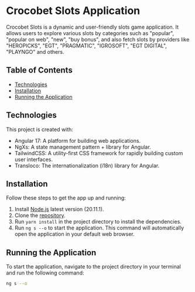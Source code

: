 # Crocobet Slots Application

Crocobet Slots is a dynamic and user-friendly slots game application. It allows users to explore various slots by categories such as "popular", "popular on web", "new", "buy bonus", and also fetch slots by providers like "HEROPICKS", "EGT", "PRAGMATIC", "IGROSOFT", "EGT DIGITAL", "PLAYNGO" and others.

## Table of Contents

- [Technologies](#technologies)
- [Installation](#installation)
- [Running the Application](#running-the-application)


## Technologies

This project is created with:

- Angular 17: A platform for building web applications.
- NgXs: A state management pattern + library for Angular.
- TailwindCSS: A utility-first CSS framework for rapidly building custom user interfaces.
- Transloco: The internationalization (i18n) library for Angular.

## Installation

Follow these steps to get the app up and running:

1. Install [Node.js](https://nodejs.org/en/) latest version (20.11.1).
2. Clone the [repository](https://github.com/khotcholava/corocobet-slot).
3. Run `yarn install` in the project directory to install the dependencies.
4. Run `ng s --o` to start the application. This command will automatically open the application in your default web browser.

## Running the Application

To start the application, navigate to the project directory in your terminal and run the following command:

```bash
ng s --o
